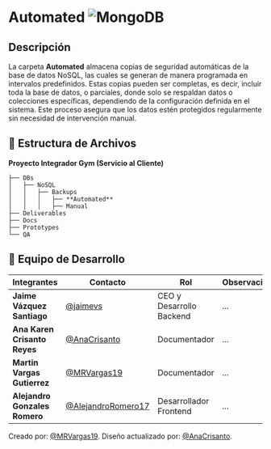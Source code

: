 # **Automated** ![MongoDB](https://img.shields.io/badge/MongoDB-%234ea94b.svg?style=for-the-badge&logo=mongodb&logoColor=white)

##  Descripción
La carpeta **Automated** almacena copias de seguridad automáticas de la base de datos NoSQL, las cuales se generan de manera programada en intervalos predefinidos. Estas copias pueden ser completas, es decir, incluir toda la base de datos, o parciales, donde solo se respaldan datos o colecciones específicas, dependiendo de la configuración definida en el sistema. Este proceso asegura que los datos estén protegidos regularmente sin necesidad de intervención manual.


## 📁 **Estructura de Archivos**
**Proyecto Integrador Gym (Servicio al Cliente)**
```plaintext
├── DBs
│   ├── NoSQL
│   │   ├── Backups
│   │   │   ├── **Automated**
│   │   │   ├── Manual
├── Deliverables
├── Docs
├── Prototypes
└── QA
```

## 👥 **Equipo de Desarrollo**

| Integrantes                   | Contacto                                                   | Rol                      | Observaciones |
| ----------------------------- | ---------------------------------------------------------- | ------------------------ | ------------- |
| **Jaime Vázquez Santiago**    | [@jaimevs](https://github.com/jaimevs)                     | CEO y Desarrollo Backend | ...           |
| **Ana Karen Crisanto Reyes** | [@AnaCrisanto](https://github.com/AnaCrisanto)             | Documentador             | ...           |
| **Martin Vargas Gutierrez**   | [@MRVargas19](https://github.com/MRVargas19)               | Documentador             | ...           |
| **Alejandro Gonzales Romero** | [@AlejandroRomero17](https://github.com/AlejandroRomero17) | Desarrollador Frontend   | ...           |


Creado por: [@MRVargas19](https://github.com/MRVargas19).
Diseño actualizado por: [@AnaCrisanto](https://github.com/AnaCrisanto).
